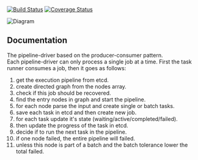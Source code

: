[![Build Status](https://travis-ci.org/danielpickens/pipeline-driver.svg?branch=master)](https://travis-ci.org/danielpickens/pipeline-driver)
[![Coverage Status](https://coveralls.io/repos/github/danielpickens/pipeline-driver/badge.svg?branch=master)](https://coveralls.io/github/danielpickens/pipeline-driver?branch=master)


![Diagram](/docs/images/pipeline-driver.png)

## Documentation

The pipeline-driver based on the producer-consumer pattern.  
Each pipeline-driver can only process a single job at a time.
First the task runner consumes a job, then it goes as follows:

1. get the execution pipeline from etcd.
2. create directed graph from the nodes array.
3. check if this job should be recovered.
4. find the entry nodes in graph and start the pipeline.
5. for each node parse the input and create single or batch tasks.
6. save each task in etcd and then create new job.
7. for each task update it's state (waiting/active/completed/failed).
8. then update the progress of the task in etcd.
9. decide if to run the next task in the pipeline.
10. if one node failed, the entire pipeline will failed.
11. unless this node is part of a batch and the batch tolerance lower the total failed.

